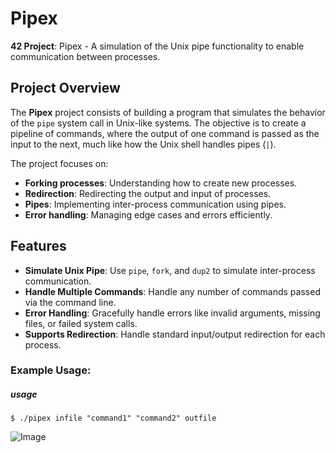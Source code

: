 # Pipex

**42 Project**: Pipex - A simulation of the Unix pipe functionality to enable communication between processes.

## Project Overview

The **Pipex** project consists of building a program that simulates the behavior of the `pipe` system call in Unix-like systems. The objective is to create a pipeline of commands, where the output of one command is passed as the input to the next, much like how the Unix shell handles pipes (`|`).

The project focuses on:
- **Forking processes**: Understanding how to create new processes.
- **Redirection**: Redirecting the output and input of processes.
- **Pipes**: Implementing inter-process communication using pipes.
- **Error handling**: Managing edge cases and errors efficiently.

## Features

- **Simulate Unix Pipe**: Use `pipe`, `fork`, and `dup2` to simulate inter-process communication.
- **Handle Multiple Commands**: Handle any number of commands passed via the command line.
- **Error Handling**: Gracefully handle errors like invalid arguments, missing files, or failed system calls.
- **Supports Redirection**: Handle standard input/output redirection for each process.

### Example Usage:

##### usage
    $ ./pipex infile "command1" "command2" outfile

![Image](https://media.discordapp.net/attachments/1330877911925919774/1336285066049097771/dup.png?ex=67a33ff2&is=67a1ee72&hm=3cbd6f17a742bef4968d8a77d627dc75456b07f136c7b034ffc16f69fd89b980&=&format=webp&quality=lossless)


